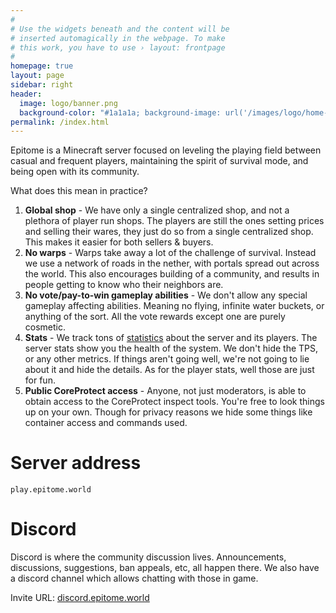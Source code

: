 ```yaml
---
#
# Use the widgets beneath and the content will be
# inserted automagically in the webpage. To make
# this work, you have to use › layout: frontpage
#
homepage: true
layout: page
sidebar: right
header:
  image: logo/banner.png
  background-color: "#1a1a1a; background-image: url('/images/logo/home-banner-bg.png'); background-repeat: no-repeat; background-position-x: right; background-position-y: bottom;"
permalink: /index.html
---
```

Epitome is a Minecraft server focused on leveling the playing field between casual and frequent players, maintaining the spirit of survival mode, and being open with its community.

What does this mean in practice?
1. **Global shop** - We have only a single centralized shop, and not a plethora of player run shops. The players are still the ones setting prices and selling their wares, they just do so from a single centralized shop. This makes it easier for both sellers & buyers.
2. **No warps** - Warps take away a lot of the challenge of survival. Instead we use a network of roads in the nether, with portals spread out across the world. This also encourages building of a community, and results in people getting to know who their neighbors are.
3. **No vote/pay-to-win gameplay abilities** - We don't allow any special gameplay affecting abilities. Meaning no flying, infinite water buckets, or anything of the sort. All the vote rewards except one are purely cosmetic.
4. **Stats** - We track tons of [statistics](https://stats.epitome.world) about the server and its players. The server stats show you the health of the system. We don't hide the TPS, or any other metrics. If things aren't going well, we're not going to lie about it and hide the details. As for the player stats, well those are just for fun.
5. **Public CoreProtect access** - Anyone, not just moderators, is able to obtain access to the CoreProtect inspect tools. You're free to look things up on your own. Though for privacy reasons we hide some things like container access and commands used.

# Server address

`play.epitome.world`

# Discord

Discord is where the community discussion lives. Announcements, discussions, suggestions, ban appeals, etc, all happen there. We also have a discord channel which allows chatting with those in game.

Invite URL: [discord.epitome.world](http://discord.epitome.world)
